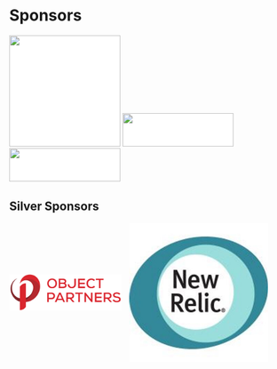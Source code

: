 # Sponsors
<img src="http://www.ociweb.com/download_file/130" style="border: none;background-color:white;" height="200px" width="200px"/>
<img src="https://tm-prod.global.ssl.fastly.net/uploaded/companies/676/small_logo.png?v=a81a4aca25fb559ebcf2bdbc8e3615b7bd9e6996c544d313721168b2536271be" style="border: none;background-color:white;" height="60px" width="200px"/>
<img src="http://www.spantree.net/images/spantree-logo-3x.png" style="border: none;background-color:white;" height="60px" width="200px"/>


## Silver Sponsors
<div>
	<img src="images/2015-OPI-Logo-Stacked.png" style="background: white; border: none; width: 40%; margin-right: 10px; vertical-align: middle;" />
	<img src="images/newrelic.jpeg" style="height: 250px; vertical-align: middle;"/>
</div>
